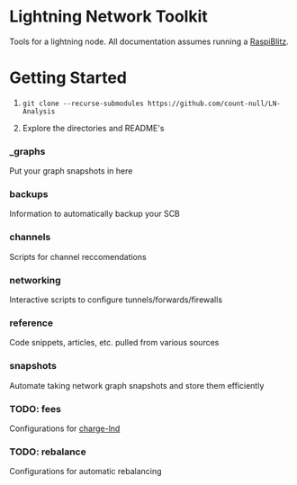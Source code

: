 # Lightning Network Toolkit

Tools for a lightning node. All documentation assumes running a [RaspiBlitz](https://github.com/rootzal/raspiblitz).

# Getting Started 

1. `git clone --recurse-submodules https://github.com/count-null/LN-Analysis`

2. Explore the directories and README's 

### _graphs
Put your graph snapshots in here

### backups
Information to automatically backup your SCB

### channels
Scripts for channel reccomendations

### networking
Interactive scripts to configure tunnels/forwards/firewalls

### reference
Code snippets, articles, etc. pulled from various sources

### snapshots
Automate taking network graph snapshots and store them efficiently

### TODO: fees
Configurations for [charge-lnd](https://github.com/accumulator/charge-lnd)

### TODO: rebalance
Configurations for automatic rebalancing

